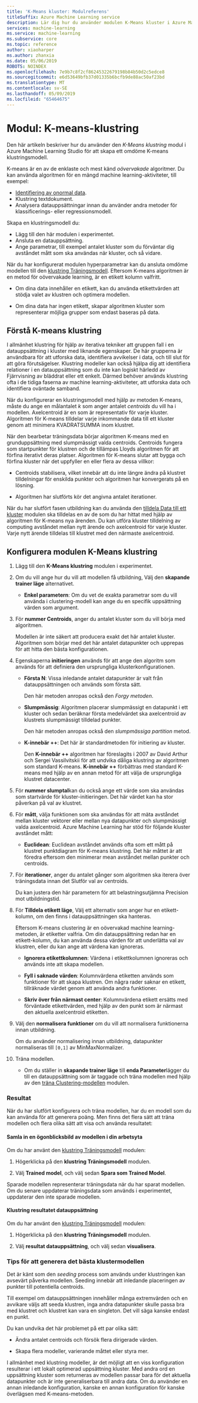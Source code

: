 ```yaml
---
title: 'K-Means kluster: Modulreferens'
titleSuffix: Azure Machine Learning service
description: Lär dig hur du använder modulen K-Means kluster i Azure Machine Learning-tjänsten kan skapa kluster modeller.
services: machine-learning
ms.service: machine-learning
ms.subservice: core
ms.topic: reference
author: xiaoharper
ms.author: zhanxia
ms.date: 05/06/2019
ROBOTS: NOINDEX
ms.openlocfilehash: 7e9b7c8f2cf86245322679198b84b50d2c5edce8
ms.sourcegitcommit: e6d53649bfb37d01335b6bcfb9de88ac50af23bd
ms.translationtype: MT
ms.contentlocale: sv-SE
ms.lasthandoff: 05/09/2019
ms.locfileid: "65464675"
---
```

# <a name="module-k-means-clustering"></a>Modul: K-means-klustring

Den här artikeln beskriver hur du använder den *K-Means klustring* modul i Azure Machine Learning Studio för att skapa ett omdöme K-means klustringsmodell. 
 
K-means är en av de enklaste och mest känd *oövervakade* algoritmer. Du kan använda algoritmen för en mängd machine learning-aktiviteter, till exempel: 

* [Identifiering av onormal data](https://msdn.microsoft.com/magazine/jj891054.aspx).
* Klustring textdokument.
* Analysera datauppsättningar innan du använder andra metoder för klassificerings- eller regressionsmodell. 

Skapa en klustringsmodell du:

* Lägg till den här modulen i experimentet.
* Ansluta en datauppsättning.
* Ange parametrar, till exempel antalet kluster som du förväntar dig avståndet mått som ska användas när kluster, och så vidare. 
  
När du har konfigurerat modulen hyperparametrar kan du ansluta omdöme modellen till den [klustring Träningsmodell](train-clustering-model.md). Eftersom K-means algoritmen är en metod för oövervakade learning, är en etikett kolumn valfritt. 

+ Om dina data innehåller en etikett, kan du använda etikettvärden att stödja valet av klustren och optimera modellen. 

+ Om dina data har ingen etikett, skapar algoritmen kluster som representerar möjliga grupper som endast baseras på data.  

##  <a name="understand-k-means-clustering"></a>Förstå K-means klustring
 
I allmänhet klustring för hjälp av iterativa tekniker att gruppen fall i en datauppsättning i kluster med liknande egenskaper. De här grupperna är användbara för att utforska data, identifiera avvikelser i data, och till slut för att göra förutsägelser. Klustring modeller kan också hjälpa dig att identifiera relationer i en datauppsättning som du inte kan logiskt härledd av Fjärrvisning av bläddrat eller ett enkelt. Därmed behöver används klustring ofta i de tidiga faserna av machine learning-aktiviteter, att utforska data och identifiera oväntade samband.  
  
 När du konfigurerar en klustringsmodell med hjälp av metoden K-means, måste du ange en målantalet *k* som anger antalet *centroids* du vill ha i modellen. Axelcentroid är en som är representativ för varje kluster. Algoritmen för K-means tilldelar varje inkommande data till ett kluster genom att minimera KVADRATSUMMA inom klustret. 
 
När den bearbetar träningsdata börjar algoritmen K-means med en grunduppsättning med slumpmässigt valda centroids. Centroids fungera som startpunkter för klustren och de tillämpas Lloyds algoritmen för att förfina iterativt deras platser. Algoritmen för K-means slutar att bygga och förfina kluster när det uppfyller en eller flera av dessa villkor:  
  
-   Centroids stabilisera, vilket innebär att du inte längre ändra på klustret tilldelningar för enskilda punkter och algoritmen har konvergerats på en lösning.  
  
-   Algoritmen har slutförts kör det angivna antalet iterationer.  
  
 När du har slutfört fasen utbildning kan du använda den [tilldela Data till ett kluster](assign-data-to-clusters.md) modulen ska tilldelas en av de som du har hittat med hjälp av algoritmen för K-means nya ärenden. Du kan utföra kluster tilldelning av computing avståndet mellan nytt ärende och axelcentroid för varje kluster. Varje nytt ärende tilldelas till klustret med den närmaste axelcentroid.  

## <a name="configure-the-k-means-clustering-module"></a>Konfigurera modulen K-Means klustring
  
1.  Lägg till den **K-Means klustring** modulen i experimentet.  
  
2.  Om du vill ange hur du vill att modellen få utbildning, Välj den **skapande trainer läge** alternativet.  
  
    -   **Enkel parametern**: Om du vet de exakta parametrar som du vill använda i clustering-modell kan ange du en specifik uppsättning värden som argument.  
  
3.  För **nummer Centroids**, anger du antalet kluster som du vill börja med algoritmen.  
  
     Modellen är inte säkert att producera exakt det här antalet kluster. Algoritmen som börjar med det här antalet datapunkter och upprepas för att hitta den bästa konfigurationen.  
  
4.  Egenskaperna **initieringen** används för att ange den algoritm som används för att definiera den ursprungliga klusterkonfigurationen.  
  
    -   **Första N**: Vissa inledande antalet datapunkter är valt från datauppsättningen och används som första sätt. 
    
         Den här metoden anropas också den *Forgy metoden*.  
  
    -   **Slumpmässig**: Algoritmen placerar slumpmässigt en datapunkt i ett kluster och sedan beräknar första medelvärdet ska axelcentroid av klustrets slumpmässigt tilldelad punkter. 

         Den här metoden anropas också den *slumpmässiga partition* metod.  
  
    -   **K-innebär ++**: Det här är standardmetoden för initiering av kluster.  
  
         Den **K-innebär ++** algoritmen har föreslagits i 2007 av David Arthur och Sergei Vassilvitskii för att undvika dåliga klustring av algoritmen som standard K-means. **K-innebär ++** förbättras med standard K-means med hjälp av en annan metod för att välja de ursprungliga klustret datacenter.  
  
    
5.  För **nummer slumptal**kan du också ange ett värde som ska användas som startvärde för kluster-initieringen. Det här värdet kan ha stor påverkan på val av klustret.  
  
6.  För **mått**, välja funktionen som ska användas för att mäta avståndet mellan kluster vektorer eller mellan nya datapunkter och slumpmässigt valda axelcentroid. Azure Machine Learning har stöd för följande kluster avståndet mått:  
  
    -   **Euclidean**: Euclidean avståndet används ofta som ett mått på klustret punktdiagram för K-means klustring. Det här måttet är att föredra eftersom den minimerar mean avståndet mellan punkter och centroids.
  
7.  För **iterationer**, anger du antalet gånger som algoritmen ska iterera över träningsdata innan det Slutför val av centroids.  
  
     Du kan justera den här parametern för att belastningsutjämna Precision mot utbildningstid.  
  
8.  För **Tilldela etikett läge**, Välj ett alternativ som anger hur en etikett-kolumn, om den finns i datauppsättningen ska hanteras.  
  
     Eftersom K-means clustering är en oövervakad machine learning-metoden, är etiketter valfria. Om din datauppsättning redan har en etikett-kolumn, du kan använda dessa värden för att underlätta val av klustren, eller du kan ange att värdena kan ignoreras.  
  
    -   **Ignorera etikettkolumnen**: Värdena i etikettkolumnen ignoreras och används inte att skapa modellen.
  
    -   **Fyll i saknade värden**: Kolumnvärdena etiketten används som funktioner för att skapa klustren. Om några rader saknar en etikett, tillräknade värdet genom att använda andra funktioner.  
  
    -   **Skriv över från närmast center**: Kolumnvärdena etikett ersätts med förväntade etikettvärden, med hjälp av den punkt som är närmast den aktuella axelcentroid etiketten.  

8.  Välj den **normalisera funktioner** om du vill att normalisera funktionerna innan utbildning.
  
     Om du använder normalisering innan utbildning, datapunkter normaliseras till `[0,1]` av MinMaxNormalizer.

10. Träna modellen.  
  
    -   Om du ställer in **skapande trainer läge** till **enda Parameter**lägger du till en datauppsättning som är taggade och träna modellen med hjälp av den [träna Clustering-modellen](train-clustering-model.md) modulen.  
  
### <a name="results"></a>Resultat

När du har slutfört konfigurera och träna modellen, har du en modell som du kan använda för att generera poäng. Men finns det flera sätt att träna modellen och flera olika sätt att visa och använda resultatet: 

#### <a name="capture-a-snapshot-of-the-model-in-your-workspace"></a>Samla in en ögonblicksbild av modellen i din arbetsyta

Om du har använt den [klustring Träningsmodell](train-clustering-model.md) modulen:

1. Högerklicka på den **klustring Träningsmodell** modulen.

2. Välj **Trained model**, och välj sedan **Spara som Trained Model**.

Sparade modellen representerar träningsdata när du har sparat modellen. Om du senare uppdaterar träningsdata som används i experimentet, uppdaterar den inte sparade modellen. 

#### <a name="see-the-clustering-result-dataset"></a>Klustring resultatet datauppsättning 

Om du har använt den [klustring Träningsmodell](train-clustering-model.md) modulen:

1. Högerklicka på den **klustring Träningsmodell** modulen.

2. Välj **resultat datauppsättning**, och välj sedan **visualisera**.

### <a name="tips-for-generating-the-best-clustering-model"></a>Tips för att generera det bästa klustermodellen  

Det är känt som den *seeding* process som används under klustringen kan avsevärt påverka modellen. Seeding innebär att inledande placeringen av punkter till potentiella centroids.
 
Till exempel om datauppsättningen innehåller många extremvärden och en avvikare väljs att seeda klustren, inga andra datapunkter skulle passa bra med klustret och klustret kan vara en singleton. Det vill säga kanske endast en punkt.  
  
Du kan undvika det här problemet på ett par olika sätt:  
  
-   Ändra antalet centroids och försök flera dirigerade värden.  
  
-   Skapa flera modeller, varierande måttet eller styra mer.  
  
I allmänhet med klustring modeller, är det möjligt att en viss konfiguration resulterar i ett lokalt optimerad uppsättning kluster. Med andra ord en uppsättning kluster som returneras av modellen passar bara för det aktuella datapunkter och är inte generaliserbara till andra data. Om du använder en annan inledande konfiguration, kanske en annan konfiguration för kanske överlägsen med K-means-metoden. 
